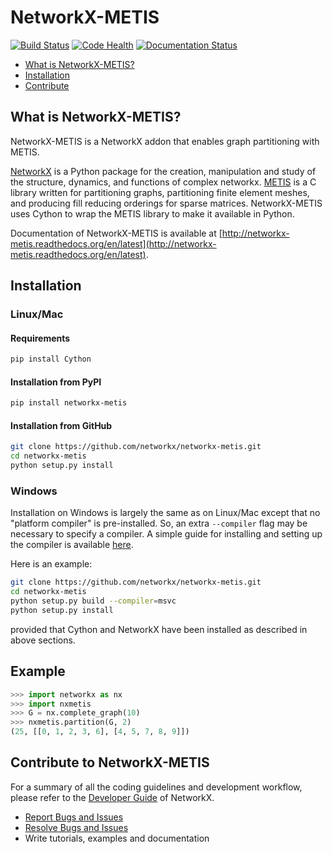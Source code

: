 # NetworkX-METIS

[![Build Status](https://travis-ci.org/networkx/networkx-metis.svg?branch=master)](https://travis-ci.org/networkx/networkx-metis)
[![Code Health](https://landscape.io/github/networkx/networkx-metis/master/landscape.svg?style=flat)](https://landscape.io/github/networkx/networkx-metis/master)
[![Documentation Status](https://readthedocs.org/projects/networkx-metis/badge/?version=latest)](https://networkx-metis.readthedocs.org/en/latest/)

 * [What is NetworkX-METIS?](#what-is-networkx-metis)
 * [Installation](#installation)
 * [Contribute](#contribute-to-networkx-metis)

## What is NetworkX-METIS?
NetworkX-METIS is a NetworkX addon that enables graph partitioning with METIS.

[NetworkX](https://github.com/networkx/networkx) is a Python package for the creation,
manipulation and study of the structure, dynamics, and functions of complex networkx.
[METIS](http://glaros.dtc.umn.edu/gkhome/metis/metis/overview) is a C library written for
partitioning graphs, partitioning finite element meshes, and producing
fill reducing orderings for sparse matrices. NetworkX-METIS uses Cython to wrap the
METIS library to make it available in Python.

Documentation of NetworkX-METIS is available at 
[http://networkx-metis.readthedocs.org/en/latest](http://networkx-metis.readthedocs.org/en/latest).

## Installation
### Linux/Mac
#### Requirements
```sh
pip install Cython
```

#### Installation from PyPI
```sh
pip install networkx-metis
```

#### Installation from GitHub
```sh
git clone https://github.com/networkx/networkx-metis.git
cd networkx-metis
python setup.py install
```

### Windows
Installation on Windows is largely the same as on Linux/Mac except that no "platform compiler" is
pre-installed. So, an extra `--compiler` flag may be necessary to specify a compiler. A simple guide
for installing and setting up the compiler is available [here](https://github.com/cython/cython/wiki/CythonExtensionsOnWindows).

Here is an example:

```sh
git clone https://github.com/networkx/networkx-metis.git
cd networkx-metis
python setup.py build --compiler=msvc
python setup.py install
```

provided that Cython and NetworkX have been installed as described in above sections.

Example
-
```python
>>> import networkx as nx
>>> import nxmetis
>>> G = nx.complete_graph(10)
>>> nxmetis.partition(G, 2)
(25, [[0, 1, 2, 3, 6], [4, 5, 7, 8, 9]])
```

## Contribute to NetworkX-METIS
For a summary of all the coding guidelines and development workflow, please refer to the
[Developer Guide](https://networkx.readthedocs.org/en/latest/developer/index.html) of NetworkX.

 - [Report Bugs and Issues](https://github.com/networkx/networkx-metis/issues)
 - [Resolve Bugs and Issues](https://github.com/networkx/networkx-metis/issues?page=1&state=open)
 - Write tutorials, examples and documentation
